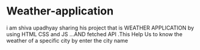 # Weather-application
i am shiva upadhyay sharing his project that is  WEATHER APPLICATION by using HTML CSS and JS ...AND fetched API .This Help Us to know the weather of a specific city by enter the city name
